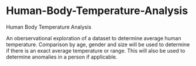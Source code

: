 # Human-Body-Temperature-Analysis
Human Body Temperature Analysis

An oberservational exploration of a dataset to determine average human temperature. Comparison by age, gender and size will be used to determine if there is an exact average temperature or range. This will also be used to determine anomalies in a person if applicable. 
